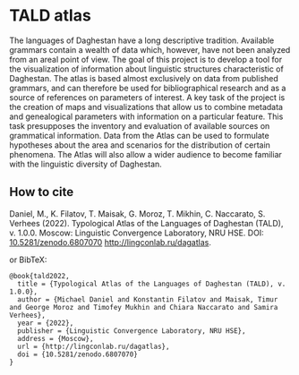 # TALD atlas

The languages of Daghestan have a long descriptive tradition. Available grammars contain a wealth of data which, however, have not been analyzed from an areal point of view. The goal of this project is to develop a tool for the visualization of information about linguistic structures characteristic of Daghestan. The atlas is based almost exclusively on data from published grammars, and can therefore be used for bibliographical research and as a source of references on parameters of interest. A key task of the project is the creation of maps and visualizations that allow us to combine metadata and genealogical parameters with information on a particular feature. This task presupposes the inventory and evaluation of available sources on grammatical information. Data from the Atlas can be used to formulate hypotheses about the area and scenarios for the distribution of certain phenomena. The Atlas will also allow a wider audience to become familiar with the linguistic diversity of Daghestan.

## How to cite

Daniel, M., K. Filatov, T. Maisak, G. Moroz, T. Mikhin, C. Naccarato, S. Verhees (2022). Typological Atlas of the Languages of Daghestan (TALD), v. 1.0.0. Moscow: Linguistic Convergence Laboratory, NRU HSE. DOI: [10.5281/zenodo.6807070](https://doi.org/10.5281/zenodo.6807070) http://lingconlab.ru/dagatlas.

or BibTeX:

```
@book{tald2022,
  title = {Typological Atlas of the Languages of Daghestan (TALD), v. 1.0.0},
  author = {Michael Daniel and Konstantin Filatov and Maisak, Timur and George Moroz and Timofey Mukhin and Chiara Naccarato and Samira Verhees},
  year = {2022},
  publisher = {Linguistic Convergence Laboratory, NRU HSE},
  address = {Moscow},
  url = {http://lingconlab.ru/dagatlas},
  doi = {10.5281/zenodo.6807070}
}
```
